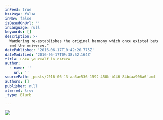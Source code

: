 ```yaml
---
inFeed: true
hasPage: false
inNav: false
isBasedOnUrl: ''
inLanguage: null
keywords: []
description: >-
  Wandering re-establishes the original harmony which once existed between man
  and the universe.”
datePublished: '2016-06-17T10:42:20.775Z'
dateModified: '2016-06-17T09:38:52.164Z'
title: Lose yourself in nature
author:
  - name: ''
    url: ''
sourcePath: _posts/2016-06-13-aa3ae536-1592-450b-b246-84b4aa906a6f.md
authors: []
publisher: null
starred: true
_type: Blurb

---
```

![](https://the-grid-user-content.s3-us-west-2.amazonaws.com/1910816f-1c9c-42de-9f4d-e0ff44d2815e.jpg)